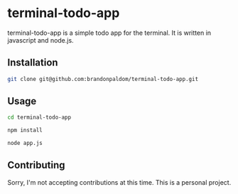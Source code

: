 # terminal-todo-app

terminal-todo-app is a simple todo app for the terminal. It is written in javascript and node.js.

## Installation

```bash
git clone git@github.com:brandonpaldom/terminal-todo-app.git
```

## Usage

```bash
cd terminal-todo-app

npm install

node app.js
```

## Contributing

Sorry, I'm not accepting contributions at this time. This is a personal project.
